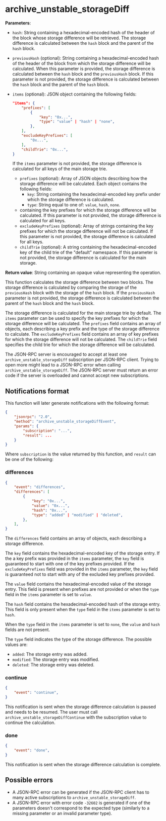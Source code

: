 # archive_unstable_storageDiff

**Parameters**:

- `hash`: String containing a hexadecimal-encoded hash of the header of the block whose storage difference will be retrieved. The storage difference is calculated between the `hash` block and the parent of the `hash` block.

- `previousHash` (optional): String containing a hexadecimal-encoded hash of the header of the block from which the storage difference will be calculated. When this parameter is provided, the storage difference is calculated between the `hash` block and the `previousHash` block. If this parameter is not provided, the storage difference is calculated between the `hash` block and the parent of the `hash` block.

- `items` (optional): JSON object containing the following fields:

    ```json
    "items": {
        "prefixes": [
            {
                "key": "0x...",
                "type": "value" | "hash" | "none",
            },
        ],
        "excludeKeyPrefixes": [
            "0x...",
        ],
        "childTrie": "0x...",
    }
    ```

  If the `items` parameter is not provided, the storage difference is calculated for all keys of the main storage trie.
  - `prefixes` (optional): Array of JSON objects describing how the storage difference will be calculated. Each object contains the following fields:
    - `key`: String containing the hexadecimal-encoded key prefix under which the storage difference is calculated.
    - `type`: String equal to one of: `value`, `hash`, `none`.
  - containing the key prefixes for which the storage difference will be calculated. If this parameter is not provided, the storage difference is calculated for all keys.
  - `excludeKeyPrefixes` (optional): Array of strings containing the key prefixes for which the storage difference will not be calculated. If this parameter is not provided, the storage difference is calculated for all keys.
  - `childTrie` (optional): A string containing the hexadecimal-encoded key of the child trie of the "default" namespace. If this parameter is not provided, the storage difference is calculated for the main storage.

**Return value**: String containing an opaque value representing the operation.

This function calculates the storage difference between two blocks. The storage difference is calculated by comparing the storage of the `previousHash` block with the storage of the `hash` block. If the `previousHash` parameter is not provided, the storage difference is calculated between the parent of the `hash` block and the `hash` block.

The storage difference is calculated for the main storage trie by default. The `items` parameter can be used to specify the key prefixes for which the storage difference will be calculated. The `prefixes` field contains an array of objects, each describing a key prefix and the type of the storage difference to calculate. The `excludeKeyPrefixes` field contains an array of key prefixes for which the storage difference will not be calculated. The `childTrie` field specifies the child trie for which the storage difference will be calculated.

The JSON-RPC server is encouraged to accept at least one `archive_unstable_storageDiff` subscription per JSON-RPC client. Trying to open more might lead to a JSON-RPC error when calling `archive_unstable_storageDiff`. The JSON-RPC server must return an error code if the server is overloaded and cannot accept new subscriptions.

## Notifications format

This function will later generate notifications with the following format:

```json
{
    "jsonrpc": "2.0",
    "method": "archive_unstable_storageDiffEvent",
    "params": {
        "subscription": "...",
        "result": ...
    }
}
```

Where `subscription` is the value returned by this function, and `result` can be one of the following:

### differences

```json
{
    "event": "differences",
    "differences": [
        {
            "key": "0x...",
            "value": "0x...",
            "hash": "0x...",
            "type": "added" | "modified" | "deleted",
        },
    ],
}
```

The `differences` field contains an array of objects, each describing a storage difference.

The `key` field contains the hexadecimal-encoded key of the storage entry. If the a key prefix was provided in the `items` parameter, the `key` field is guaranteed to start with one of the key prefixes provided. If the `excludeKeyPrefixes` field was provided in the `items` parameter, the `key` field is guaranteed not to start with any of the excluded key prefixes provided.

The `value` field contains the hexadecimal-encoded value of the storage entry. This field is present when prefixes are not provided or when the `type` field in the `items` parameter is set to `value`.

The `hash` field contains the hexadecimal-encoded hash of the storage entry. This field is only present when the `type` field in the `items` parameter is set to `hash`.

When the `type` field in the `items` parameter is set to `none`, the `value` and `hash` fields are not present.

The `type` field indicates the type of the storage difference. The possible values are:

- `added`: The storage entry was added.
- `modified`: The storage entry was modified.
- `deleted`: The storage entry was deleted.

### continue

```json
{
    "event": "continue",
}
```

This notification is sent when the storage difference calculation is paused and needs to be resumed. The user must call `archive_unstable_storageDiffContinue` with the subscription value to continue the calculation.

### done

```json
{
    "event": "done",
}
```

This notification is sent when the storage difference calculation is complete.

## Possible errors

- A JSON-RPC error can be generated if the JSON-RPC client has to many active subscriptions to `archive_unstable_storageDiff`.
- A JSON-RPC error with error code `-32602` is generated if one of the parameters doesn't correspond to the expected type (similarly to a missing parameter or an invalid parameter type).
